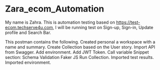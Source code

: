 # Zara_ecom_Automation
My name is Zahra.
This is automation testing based on https://test-ecom.techserve4u.com, I will be running test on Sign-up, Sign-in, Update profile and Search Bar.

This postman contains the following.
Created personal a workspace with a name and summary.
Create Collection based on the User story.
Import API from Swagger.
Add environment.
Add JWT Token.
Call variable
Snippet section:
Schema Validation
Faker JS
Run Collection.
Imported test results.
Imported environment.

